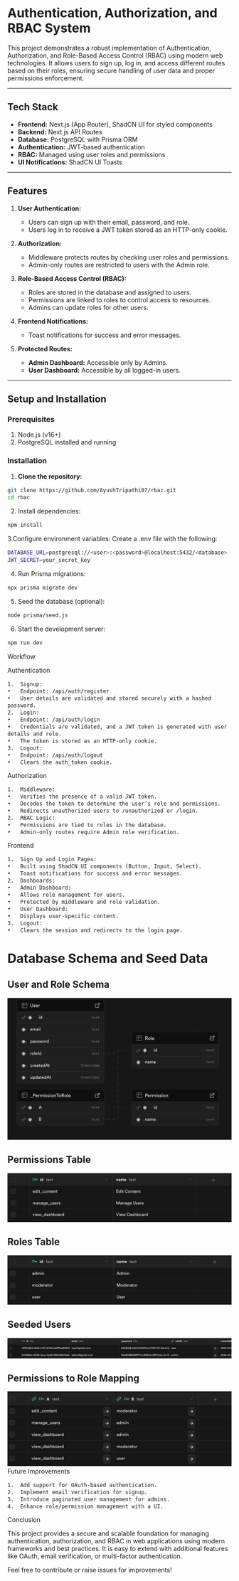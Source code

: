 # Authentication, Authorization, and RBAC System

This project demonstrates a robust implementation of Authentication, Authorization, and Role-Based Access Control (RBAC) using modern web technologies. It allows users to sign up, log in, and access different routes based on their roles, ensuring secure handling of user data and proper permissions enforcement.

---

## Tech Stack

- **Frontend:** Next.js (App Router), ShadCN UI for styled components
- **Backend:** Next.js API Routes
- **Database:** PostgreSQL with Prisma ORM
- **Authentication:** JWT-based authentication
- **RBAC:** Managed using user roles and permissions
- **UI Notifications:** ShadCN UI Toasts

---

## Features

1. **User Authentication:**
   - Users can sign up with their email, password, and role.
   - Users log in to receive a JWT token stored as an HTTP-only cookie.

2. **Authorization:**
   - Middleware protects routes by checking user roles and permissions.
   - Admin-only routes are restricted to users with the Admin role.

3. **Role-Based Access Control (RBAC):**
   - Roles are stored in the database and assigned to users.
   - Permissions are linked to roles to control access to resources.
   - Admins can update roles for other users.

4. **Frontend Notifications:**
   - Toast notifications for success and error messages.

5. **Protected Routes:**
   - **Admin Dashboard:** Accessible only by Admins.
   - **User Dashboard:** Accessible by all logged-in users.

---

## Setup and Installation

### Prerequisites

1. Node.js (v16+)
2. PostgreSQL installed and running

### Installation

1. **Clone the repository:**

```bash
git clone https://github.com/AyushTripathi07/rbac.git
cd rbac
```
2.	Install dependencies:

```bash
npm install
```

3.Configure environment variables:
Create a .env file with the following:
```bash
DATABASE_URL=postgresql://<user>:<password>@localhost:5432/<database>
JWT_SECRET=your_secret_key
```

4.	Run Prisma migrations:
```bash
npx prisma migrate dev
```

5.	Seed the database (optional):
```bash
node prisma/seed.js
```

6.	Start the development server:
```bash
npm run dev
```
Workflow

Authentication

	1.	Signup:
	•	Endpoint: /api/auth/register
	•	User details are validated and stored securely with a hashed password.
	2.	Login:
	•	Endpoint: /api/auth/login
	•	Credentials are validated, and a JWT token is generated with user details and role.
	•	The token is stored as an HTTP-only cookie.
	3.	Logout:
	•	Endpoint: /api/auth/logout
	•	Clears the auth_token cookie.

Authorization

	1.	Middleware:
	•	Verifies the presence of a valid JWT token.
	•	Decodes the token to determine the user’s role and permissions.
	•	Redirects unauthorized users to /unauthorized or /login.
	2.	RBAC Logic:
	•	Permissions are tied to roles in the database.
	•	Admin-only routes require Admin role verification.

Frontend

	1.	Sign Up and Login Pages:
	•	Built using ShadCN UI components (Button, Input, Select).
	•	Toast notifications for success and error messages.
	2.	Dashboards:
	•	Admin Dashboard:
	•	Allows role management for users.
	•	Protected by middleware and role validation.
	•	User Dashboard:
	•	Displays user-specific content.
	3.	Logout:
	•	Clears the session and redirects to the login page.
# Database Schema and Seed Data

## User and Role Schema

![User and Role Schema](assets/images/schema.png)

## Permissions Table

![Permissions Table](assets/images/permissions.png)

## Roles Table

![Roles Table](assets/images/roles.png)

## Seeded Users

![Seeded Users](assets/images/users.png)

## Permissions to Role Mapping

![Permissions to Role Mapping](assets/images/permissions_to_roles.png)
Future Improvements

	1.	Add support for OAuth-based authentication.
	2.	Implement email verification for signup.
	3.	Introduce paginated user management for admins.
	4.	Enhance role/permission management with a UI.

Conclusion

This project provides a secure and scalable foundation for managing authentication, authorization, and RBAC in web applications using modern frameworks and best practices. It is easy to extend with additional features like OAuth, email verification, or multi-factor authentication.

Feel free to contribute or raise issues for improvements!

